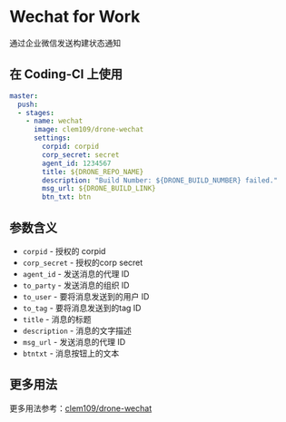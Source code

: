 # Wechat for Work

通过企业微信发送构建状态通知

## 在 Coding-CI 上使用

```yml
master:
  push:
  - stages:
    - name: wechat
      image: clem109/drone-wechat
      settings:
        corpid: corpid
        corp_secret: secret
        agent_id: 1234567
        title: ${DRONE_REPO_NAME}
        description: "Build Number: ${DRONE_BUILD_NUMBER} failed."
        msg_url: ${DRONE_BUILD_LINK}
        btn_txt: btn
```

## 参数含义

* `corpid` - 授权的 corpid
* `corp_secret` - 授权的corp secret
* `agent_id` - 发送消息的代理 ID
* `to_party` - 发送消息的组织 ID
* `to_user` - 要将消息发送到的用户 ID
* `to_tag` - 要将消息发送到的tag ID
* `title` - 消息的标题
* `description` - 消息的文字描述
* `msg_url` - 发送消息的代理 ID
* `btntxt` - 消息按钮上的文本

## 更多用法

更多用法参考：[clem109/drone-wechat](https://github.com/clem109/drone-wechat)
